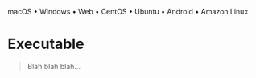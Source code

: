 

macOS • Windows • Web • CentOS • Ubuntu • Android • Amazon Linux

# Executable

> Blah blah blah...
